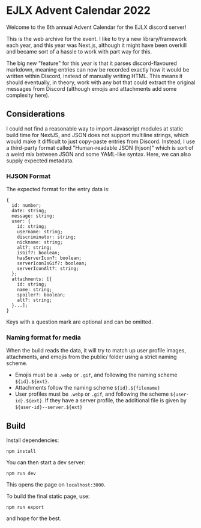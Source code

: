 # EJLX Advent Calendar 2022

Welcome to the 6th annual Advent Calendar for the EJLX discord server!

This is the web archive for the event. I like to try a new library/framework each year, and this year was Next.js, although it might have been overkill and became sort of a hassle to work with part way for this.

The big new "feature" for this year is that it parses discord-flavoured markdown, meaning entries can now be recorded exactly how it would be written within Discord, instead of manually writing HTML. This means it should eventually, in theory, work with any bot that could extract the original messages from Discord (although emojis and attachments add some complexity here).

## Considerations

I could not find a reasonable way to import Javascript modules at static build time for NextJS, and JSON does not support multiline strings, which would make it difficult to just copy-paste entries from Discord. Instead, I use a third-party format called "Human-readable JSON (hjson)" which is sort of a weird mix between JSON and some YAML-like syntax. Here, we can also supply expected metadata.

### HJSON Format

The expected format for the entry data is:
```
{
  id: number;
  date: string;
  message: string;
  user: {
    id: string;
    username: string;
    discriminator: string;
    nickname: string;
    alt?: string;
    isGif?: boolean;
    hasServerIcon?: boolean;
    serverIconIsGif?: boolean;
    serverIconAlt?: string;
  };
  attachments: [{
    id: string;
    name: string;
    spoiler?: boolean;
    alt?: string;
  }...];
}
```
Keys with a question mark are optional and can be omitted.

### Naming format for media

When the build reads the data, it will try to match up user profile images, attachments, and emojis from the public/ folder using a strict naming scheme.

- Emojis must be a `.webp` or `.gif`, and following the naming scheme `${id}.${ext}`.
- Attachments follow the naming scheme `${id}.${filename}`
- User profiles must be `.webp` or `.gif`, and following the scheme `${user-id}.${ext}`. If they have a server profile, the additional file is given by `${user-id}--server.${ext}`





## Build

Install dependencies:
```
npm install
```

You can then start a dev server:
```
npm run dev
```

This opens the page on `localhost:3000`.

To build the final static page, use:
```
npm run export
```
and hope for the best.




